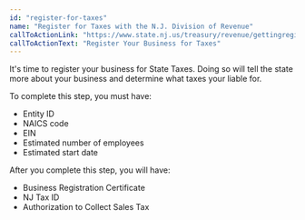 ```yaml
---
id: "register-for-taxes"
name: "Register for Taxes with the N.J. Division of Revenue"
callToActionLink: "https://www.state.nj.us/treasury/revenue/gettingregistered.shtml"
callToActionText: "Register Your Business for Taxes"
---
```


It's time to register your business for State Taxes. Doing so will tell the state more about your business and determine what taxes your liable for.

To complete this step, you must have:
- Entity ID
- NAICS code
- EIN
- Estimated number of employees
- Estimated start date

After you complete this step, you will have:
- Business Registration Certificate
- NJ Tax ID
- Authorization to Collect Sales Tax
